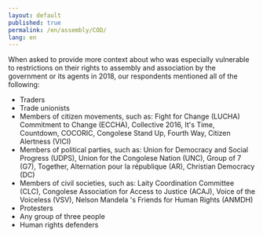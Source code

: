 ```yaml
---
layout: default
published: true
permalink: /en/assembly/COD/
lang: en
---
```


When asked to provide more context about who was especially vulnerable to restrictions on their rights to assembly and association by the government or its agents in 2018, our respondents mentioned all of the following:
-	Traders
-	Trade unionists
-	Members of citizen movements, such as: Fight for Change (LUCHA) Commitment to Change (ECCHA), Collective 2016, It's Time, Countdown, COCORIC, Congolese Stand Up, Fourth Way, Citizen Alertness (VICI)
-	Members of political parties, such as: Union for Democracy and Social Progress (UDPS), Union for the Congolese Nation (UNC), Group of 7 (G7), Together, Alternation pour la république (AR), Christian Democracy (DC)
-	Members of civil societies, such as: Laity Coordination Committee (CLC), Congolese Association for Access to Justice (ACAJ), Voice of the Voiceless (VSV), Nelson Mandela 's Friends for Human Rights (ANMDH)
-	Protesters
-	Any group of three people
-	Human rights defenders

